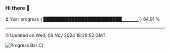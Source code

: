 ### Hi there 👋

⏳ Year progress { █████████████████████████▁▁▁▁▁ } 84.91 %

---

⏰ Updated on Wed, 06 Nov 2024 18:28:52 GMT

![Progress Bar CI](https://github.com/ZhaoGui/ZhaoGui/workflows/Progress%20Bar%20CI/badge.svg)
